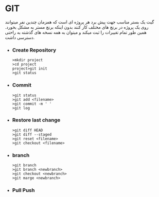 # GIT

گیت یک بستر مناسب جهت پیش برد هر پروژه ای است که همزمان چندین نفر میتوانند روی یک پروژه در برنچ های مختلف کار کنند بدون اینکه برنچ مستر به مشکل بخورد. همین طور تمام تغییرات را ثبت میکند و میتوان به همه نسخه های گذشته به راحتی دسترسی داشت. 

* ### Create Repository

  ````shell
  >mkdir project
  >cd project
  project>git init
  >git status
  ````

  

* ### Commit

  ```shell
  >git status
  >git add <filename>
  >git commit -m ' '
  >git log
  ```

  

* ### Restore last change

  ```shell
  >git diff HEAD
  >git diff --staged
  >git reset <filename>
  >git checkout <filename>
  ```

  

* ### branch

  ```shell
  >git branch
  >git branch <newbranch>
  >git checkout <newbranch>
  >git marge <newbranch>
  ```

  

* ### Pull Push

  ```shell
  ```

  